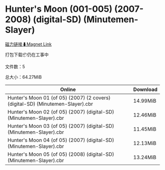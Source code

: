 # Hunter's Moon (001-005) (2007-2008) (digital-SD) (Minutemen-Slayer)

[磁力链接⬇Magnet Link](magnet:?xt=urn:btih:0051be712d96d89b07919616e771f129e02d68d3&dn=Hunter%27s%20Moon%20%28001-005%29%20%282007-2008%29%20%28digital-SD%29%20%28Minutemen-Slayer%29)

打包下载📦仍在工事中

文件数：5

总大小：64.27MiB

Online | Download
--- | ---
Hunter's Moon 01 (of 05) (2007) (2 covers) (digital-SD) (Minutemen-Slayer).cbr | 14.99MiB
Hunter's Moon 02 (of 05) (2007) (digital-SD) (Minutemen-Slayer).cbr | 12.46MiB
Hunter's Moon 03 (of 05) (2007) (digital-SD) (Minutemen-Slayer).cbr | 11.45MiB
Hunter's Moon 04 (of 05) (2007) (digital-SD) (Minutemen-Slayer).cbr | 12.13MiB
Hunter's Moon 05 (of 05) (2008) (digital-SD) (Minutemen-Slayer).cbr | 13.24MiB
